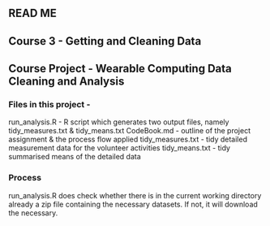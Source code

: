 ## READ ME
## Course 3 - Getting and Cleaning Data
## Course Project - Wearable Computing Data Cleaning and Analysis

### Files in this project -

run_analysis.R - R script which generates two output files, namely tidy_measures.txt & tidy_means.txt
CodeBook.md - outline of the project assignment & the process flow applied
tidy_measures.txt - tidy detailed measurement data for the volunteer activities
tidy_means.txt - tidy summarised means of the detailed data

### Process

run_analysis.R does check whether there is in the current working directory already a zip file containing 
the necessary datasets.  If not, it will download the necessary.